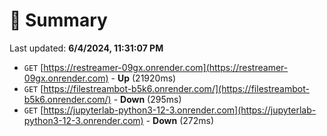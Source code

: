 # 📖 Summary
Last updated: **6/4/2024, 11:31:07 PM**

- `GET` [https://restreamer-09gx.onrender.com](https://restreamer-09gx.onrender.com) - **Up** (21920ms)
- `GET` [https://filestreambot-b5k6.onrender.com/](https://filestreambot-b5k6.onrender.com/) - **Down** (295ms)
- `GET` [https://jupyterlab-python3-12-3.onrender.com](https://jupyterlab-python3-12-3.onrender.com) - **Down** (272ms)
